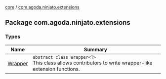 [core](../index.md) / [com.agoda.ninjato.extensions](./index.md)

## Package com.agoda.ninjato.extensions

### Types

| Name | Summary |
|---|---|
| [Wrapper](-wrapper/index.md) | `abstract class Wrapper<T>`<br>This class allows contributors to write wrapper-like extension functions. |
